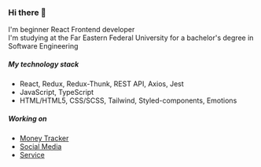### Hi there 👋

I'm beginner React Frontend developer<br>
I'm studying at the Far Eastern Federal University for a bachelor's degree in Software Engineering

##### My technology stack

* React, Redux, Redux-Thunk, REST API, Axios, Jest
* JavaScript, TypeScript
* HTML/HTML5, CSS/SCSS, Tailwind, Styled-components, Emotions

##### Working on

* [Money Tracker](https://github.com/Aquamoris/Money-tracker)
* [Social Media](https://github.com/Aquamoris/Social-media)
* [Service](https://github.com/Aquamoris/Service)
